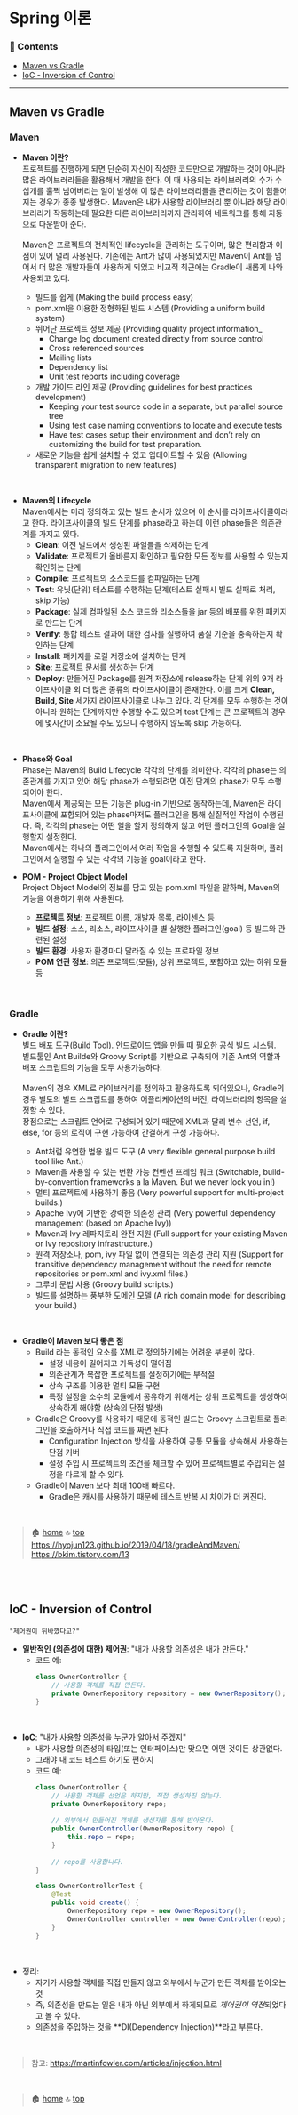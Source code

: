 # Spring 이론

### :paperclip: Contents
- [Maven vs Gradle](#maven-vs-gradle)
- [IoC - Inversion of Control](#ioc---inversion-of-control)

---

## Maven vs Gradle

### Maven
- **Maven 이란?**  
    프로젝트를 진행하게 되면 단순히 자신이 작성한 코드만으로 개발하는 것이 아니라 많은 라이브러리들을 활용해서 개발을 한다. 이 때 사용되는 라이브러리의 수가 수십개를 훌쩍 넘어버리는 일이 발생해 이 많은 라이브러리들을 관리하는 것이 힘들어지는 경우가 종종 발생한다. Maven은 내가 사용할 라이브러리 뿐 아니라 해당 라이브러리가 작동하는데 필요한 다른 라이브러리까지 관리하여 네트워크를 통해 자동으로 다운받아 준다.  
    <br>
    Maven은 프로젝트의 전체적인 lifecycle을 관리하는 도구이며, 많은 편리함과 이점이 있어 널리 사용된다. 기존에는 Ant가 많이 사용되었지만 Maven이 Ant를 넘어서 더 많은 개발자들이 사용하게 되었고 비교적 최근에는 Gradle이 새롭게 나와 사용되고 있다.
    <br> 

    - 빌드를 쉽게 (Making the build process easy)
    - pom.xml을 이용한 정형화된 빌드 시스템 (Providing a uniform build system)
    - 뛰어난 프로젝트 정보 제공 (Providing quality project information_
        - Change log document created directly from source control
        - Cross referenced sources
        - Mailing lists
        - Dependency list
        - Unit test reports including coverage
    - 개발 가이드 라인 제공 (Providing guidelines for best practices development)
        - Keeping your test source code in a separate, but parallel source tree
        - Using test case naming conventions to locate and execute tests
        - Have test cases setup their environment and don’t rely on customizing the build for test preparation.
    - 새로운 기능을 쉽게 설치할 수 있고 업데이트할 수 있음 (Allowing transparent migration to new features)

<br>
 
- **Maven의 Lifecycle**  
    Maven에서는 미리 정의하고 있는 빌드 순서가 있으며 이 순서를 라이프사이클이라고 한다. 라이프사이클의 빌드 단계를 phase라고 하는데 이런 phase들은 의존관계를 가지고 있다.
    - **Clean**: 이전 빌드에서 생성된 파일들을 삭제하는 단계
    - **Validate**: 프로젝트가 올바른지 확인하고 필요한 모든 정보를 사용할 수 있는지 확인하는 단계
    - **Compile**: 프로젝트의 소스코드를 컴파일하는 단계
    - **Test**: 유닛(단위) 테스트를 수행하는 단계(테스트 실패시 빌드 실패로 처리, skip 가능)
    - **Package**: 실제 컴파일된 소스 코드와 리소스들을 jar 등의 배포를 위한 패키지로 만드는 단계
    - **Verify**: 통합 테스트 결과에 대한 검사를 실행하여 품질 기준을 충족하는지 확인하는 단계
    - **Install**: 패키지를 로컬 저장소에 설치하는 단계
    - **Site**: 프로젝트 문서를 생성하는 단계
    - **Deploy**: 만들어진 Package를 원격 저장소에 release하는 단계
    위의 9개 라이프사이클 외 더 많은 종류의 라이프사이클이 존재한다. 이를 크게 **Clean, Build, Site** 세가지 라이프사이클로 나누고 있다. 각 단계를 모두 수행하는 것이 아니라 원하는 단계까지만 수행할 수도 있으며 test 단계는 큰 프로젝트의 경우에 몇시간이 소요될 수도 있으니 수행하지 않도록 skip 가능하다.  
<br>

- **Phase와 Goal**  
    Phase는 Maven의 Build Lifecycle 각각의 단계를 의미한다. 각각의 phase는 의존관계를 가지고 있어 해당 phase가 수행되려면 이전 단계의 phase가 모두 수행되어야 한다.  
    Maven에서 제공되는 모든 기능은 plug-in 기반으로 동작하는데, Maven은 라이프사이클에 포함되어 있는 phase마저도 플러그인을 통해 실질적인 작업이 수행된다. 즉, 각각의 phase는 어떤 일을 할지 정의하지 않고 어떤 플러그인의 Goal을 실행할지 설정한다.  
    Maven에서는 하나의 플러그인에서 여러 작업을 수행할 수 있도록 지원하며, 플러그인에서 실행할 수 있는 각각의 기능을 goal이라고 한다.

- **POM - Project Object Model**  
    Project Object Model의 정보를 담고 있는 pom.xml 파일을 말하며, Maven의 기능을 이용하기 위해 사용된다.
    - **프로젝트 정보**: 프로젝트 이름, 개발자 목록, 라이센스 등
    - **빌드 설정**: 소스, 리소스, 라이프사이클 별 실행한 플러그인(goal) 등 빌드와 관련된 설정
    - **빌드 환경**: 사용자 환경마다 달라질 수 있는 프로파일 정보
    - **POM 연관 정보**: 의존 프로젝트(모듈), 상위 프로젝트, 포함하고 있는 하위 모듈 등

<br>

### Gradle

- **Gradle 이란?**  
    빌드 배포 도구(Build Tool). 안드로이드 앱을 만들 때 필요한 공식 빌드 시스템.  
    빌드툴인 Ant Builde와 Groovy Script를 기반으로 구축되어 기존 Ant의 역할과 배포 스크립트의 기능을 모두 사용가능하다.  
    <br>
    Maven의 경우 XML로 라이브러리를 정의하고 활용하도록 되어있으나, Gradle의 경우 별도의 빌드 스크립트를 통하여 어플리케이션의 버전, 라이브러리의 항목을 설정할 수 있다.  
    장점으로는 스크립트 언어로 구성되어 있기 때문에 XML과 달리 변수 선언, if, else, for 등의 로직이 구현 가능하여 간결하게 구성 가능하다.
    <br>

    - Ant처럼 유연한 범용 빌드 도구 (A very flexible general purpose build tool like Ant.)
    - Maven을 사용할 수 있는 변환 가능 컨벤션 프레임 워크 (Switchable, build-by-convention frameworks a la Maven. But we never lock you in!)
    - 멀티 프로젝트에 사용하기 좋음 (Very powerful support for multi-project builds.)
    - Apache Ivy에 기반한 강력한 의존성 관리 (Very powerful dependency management (based on Apache Ivy))
    - Maven과 Ivy 레파지토리 완전 지원 (Full support for your existing Maven or Ivy repository infrastructure.)
    - 원격 저장소나, pom, ivy 파일 없이 연결되는 의존성 관리 지원 (Support for transitive dependency management without the need for remote repositories or pom.xml and ivy.xml files.)
    - 그루비 문법 사용 (Groovy build scripts.)
    - 빌드를 설명하는 풍부한 도메인 모델 (A rich domain model for describing your build.)

<br>

- **Gradle이 Maven 보다 좋은 점**
    - Build 라는 동적인 요소를 XML로 정의하기에는 어려운 부분이 많다.
        - 설정 내용이 길어지고 가독성이 떨어짐
        - 의존관계가 복잡한 프로젝트를 설정하기에는 부적절
        - 상속 구조를 이용한 멀티 모듈 구현
        - 특정 설정을 소수의 모듈에서 공유하기 위해서는 상위 프로젝트를 생성하여 상속하게 해야함 (상속의 단점 발생)
    - Gradle은 Groovy를 사용하기 때문에 동적인 빌드는 Groovy 스크립트로 플러그인을 호출하거나 직접 코드를 짜면 된다.
        - Configuration Injection 방식을 사용하여 공통 모듈을 상속해서 사용하는 단점 커버
        - 설정 주입 시 프로젝트의 조건을 체크할 수 있어 프로젝트별로 주입되는 설정을 다르게 할 수 있다.
    - Gradle이 Maven 보다 최대 100배 빠르다.
        - Gradle은 캐시를 사용하기 때문에 테스트 반복 시 차이가 더 커진다.

<br/>

> :house: [home](https://github.com/hanwix2/For_Study) :top: [top](#spring-이론)  
> https://hyojun123.github.io/2019/04/18/gradleAndMaven/  
> https://bkim.tistory.com/13

<br/><br/>

## IoC - Inversion of Control

    "제어권이 뒤바꼈다고?"

- **일반적인 (의존성에 대한) 제어권**: "내가 사용할 의존성은 내가 만든다."
    - 코드 예:
        ```java
        class OwnerController {
            // 사용할 객체를 직접 만든다.
            private OwnerRepository repository = new OwnerRepository();
        }
        ```

<br>

- **IoC**: "내가 사용할 의존성을 누군가 알아서 주겠지"
    - 내가 사용할 의존성의 타입(또는 인터페이스)만 맞으면 어떤 것이든 상관없다.
    - 그래야 내 코드 테스트 하기도 편하지
    - 코드 예:
        ```java
        class OwnerController {
            // 사용할 객체를 선언은 하지만, 직접 생성하진 않는다.
            private OwnerRepository repo;
            
            // 외부에서 만들어진 객체를 생성자를 통해 받아온다.
            public OwnerController(OwnerRepository repo) {
                this.repo = repo;
            }
            
            // repo를 사용합니다.
        }
        
        class OwnerControllerTest {
            @Test
            public void create() {
                OwnerRepository repo = new OwnerRepository();
                OwnerController controller = new OwnerController(repo);
            }
        }
        ```
<br>

- 정리:
    - 자기가 사용할 객체를 직접 만들지 않고 외부에서 누군가 만든 객체를 받아오는 것
    - 즉, 의존성을 만드는 일은 내가 아닌 외부에서 하게되므로 *제어권이 역전*되었다고 볼 수 있다.
    - 의존성을 주입하는 것을 **DI(Dependency Injection)**라고 부른다.

<br>

> 참고: https://martinfowler.com/articles/injection.html

<br/>

> :house: [home](https://github.com/hanwix2/For_Study) :top: [top](#spring-이론)  

<br/><br/>
